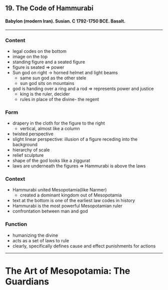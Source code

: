 <!-- order:3 -->
## 19. The Code of Hammurabi
#### Babylon (modern Iran). Susian. C 1792-1750 BCE. Basalt.
---

### Content
- legal codes on the bottom
- image on the top
- standing figure and a seated figure
- figure is seated => power
- Sun god on right -> horned helmet and light beams
  - same sun god as the other stele
  - sun god sits on mountains
- god is handing over a ring and a rod => represents power and justice
  - king is the ruler, decider
  - rules in place of the divine- the regent

### Form
- drapery in the cloth for the figure to the right
  - vertical, almost like a column
- twisted perspective
- slight linear perspective: illusion of a figure receding into the background
- hierarchy of scale
- relief sculpture
- shape of the god looks like a ziggurat 
- laws are underneath the figures => Hammurabi is above the laws

### Context
- Hammurabi united Mesopotamia(like Narmer)
  - created a dominant kingdom out of Mesopotamia
- text at the bottom is one of the earliest law codes in history
- Hammurabi is the most powerful Mesopotamian ruler
- confrontation between man and god

### Function
- humanizing the divine
- acts as a set of laws to rule 
- clearly, specifically defines cause and effect punishments for actions

---

# The Art of Mesopotamia: The Guardians
